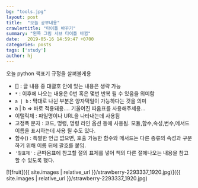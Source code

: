 ```yaml
---
bg: "tools.jpg"
layout: post
title:  "오늘 공부내용"
crawlertitle: "타이틀 바꾸기"
summary: "왼쪽 그림 서브 타이틀 바뀜"
date:   2019-05-16 14:59:47 +0700
categories: posts
tags: ['study']
author: hj 
---
```

오늘 python 책표기 규정을 살펴볼게용
- [] : 글 내용 중 대괄호 안에 있는 내용은 생략 가능
- `*` : 이후에 나오는 내용은 0번 혹은 몇번 반복 될 수 있음을 의미함
- `a | b` : 막대로 나뉜 부분은 양자택일이 가능하다는 것을 의미
- a | b => 바로 적용돼용.... 기울어진 따옴표를 사용해주세용...
- 이탤릭체 : 파일명이나 URL을 나타내는데 사용됨
- 고정폭 문자 : 코드, 명령, 명령 라인 옵션 등에 사용됨. 모듈,함수,속성,변수,메서드 이름을 표시하는데 사용 될 수도 있다.
- 함수() : 특별한 언급 없으면, 호출 가능한 함수와 메서드는 다른 종류의 속성과 구분하기 위해 이름 뒤에 괄호를 붙임. 
- `'절표제'` : 큰따옴표에 참고할 절의 표제를 넣어 책의 다른 절에나오는 내용을 참고 할 수 있도록 했다.

[![fruit]({{ site.images | relative_url }}/strawberry-2293337_1920.jpg)]({{ site.images | relative_url }}/strawberry-2293337_1920.jpg)
